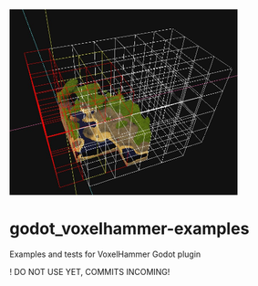<img src="https://github.com/kupoli/godot_voxelhammer-examples/blob/main/screenshots/screencap%20220109.jpg"  width="400">

# godot_voxelhammer-examples
Examples and tests for VoxelHammer Godot plugin

! DO NOT USE YET, COMMITS INCOMING!
